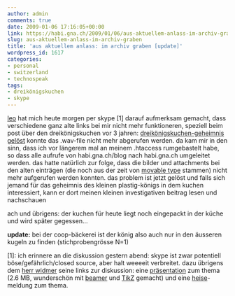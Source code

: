 ```yaml
---
author: admin
comments: true
date: 2009-01-06 17:16:05+00:00
link: https://habi.gna.ch/2009/01/06/aus-aktuellem-anlass-im-archiv-graben/
slug: aus-aktuellem-anlass-im-archiv-graben
title: 'aus aktuellem anlass: im archiv graben [update]'
wordpress_id: 1617
categories:
- personal
- switzerland
- technospeak
tags:
- dreikönigskuchen
- skype
---
```


[leo](http://leo.buettiker.org/) hat mich heute morgen per skype [1] darauf aufmerksam gemacht, dass verschiedene ganz alte links bei mir nicht mehr funktioneren, speziell beim post über den dreikönigskuchen vor 3 jahren: [dreikönigskuchen-geheimnis gelöst](https://habi.gna.ch/2005/01/10/dreiknigskuchen-geheimnis-gelst-with-short-english-explanation/) konnte das .wav-file nicht mehr abgerufen werden.
da kam mir in den sinn, dass ich vor längerem mal an meinem .htaccess rumgebastelt habe, so dass alle aufrufe von habi.gna.ch/blog nach habi.gna.ch umgeleitet werden.
das hatte natürlich zur folge, dass die bilder und attachments bei den alten einträgen (die noch aus der zeit von [movable type](http://www.movabletype.com/) stammen) nicht mehr aufgerufen werden konnten.
das problem ist jetzt gelöst und falls sich jemand für das geheimnis des kleinen plastig-königs in dem kuchen interessiert, kann er dort meinen kleinen investigativen beitrag lesen und nachschauen

ach und übrigens: der kuchen für heute liegt noch eingepackt in der küche und wird später gegessen...

**update:** bei der coop-bäckerei ist der könig also auch nur in den äusseren kugeln zu finden (stichprobengrösse N=1)

[1]: ich erinnere an die diskussion gestern abend: skype ist zwar potentiell böse/gefährlich/closed source, aber halt weeeeit verbreitet.
dazu übrigens dem [herr widmer](http://blog.dasrecht.net/) seine links zur diskussion: eine [präsentation](http://www.secdev.org/conf/skype_BHEU06.handout.pdf) zum thema (2.6 MB, wunderschön mit [beamer](http://latex-beamer.sourceforge.net/) und [TikZ](http://flickr.com/photos/habi/tags/tikz/) gemacht) und eine [heise](http://www.heise.de/newsticker/Skype-unter-die-Lupe-genommen--/meldung/71094)-meldung zum thema.
